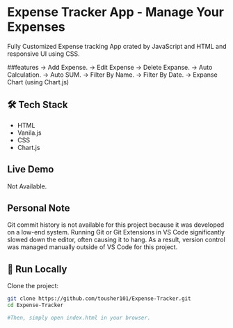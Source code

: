 # Expense Tracker App - Manage Your Expenses
Fully Customized Expense tracking App crated by JavaScript and HTML and responsive UI using CSS.

##features
-> Add Expense.
-> Edit Expense
-> Delete Expanse.
-> Auto Calculation.
-> Auto SUM.
-> Filter By Name.
-> Filter By Date.
-> Expanse Chart (using Chart.js)



## 🛠 Tech Stack

- HTML
- Vanila.js
- CSS
- Chart.js

## Live Demo
Not Available.



## Personal Note
Git commit history is not available for this project because it was developed on a low-end system.
Running Git or Git Extensions in VS Code significantly slowed down the editor, often causing it to hang.
As a result, version control was managed manually outside of VS Code for this project.


## 🚀 Run Locally

Clone the project:

```bash
git clone https://github.com/tousher101/Expense-Tracker.git
cd Expense-Tracker

#Then, simply open index.html in your browser.







